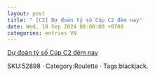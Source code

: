 ```yaml
---
layout: post
title: " [C2] Dự đoán tỷ số Cúp C2 đêm nay"
date: Wed, 18 Sep 2024 08:00:00 +0700
categories: entries VN
---
```

[Dự đoán tỷ số Cúp C2 đêm nay](https://www.bienphong.com.vn/2024-09-18-k%C3%A8o%20nh%C3%A0%20c%C3%A1i%20xem%20b%C3%B3ng%20%C4%91%C3%A1%20tr%E1%BB%B1c%20tuy%E1%BB%85n.xhtml)

SKU:52898 · Category:Roulette · Tags:blackjack.

